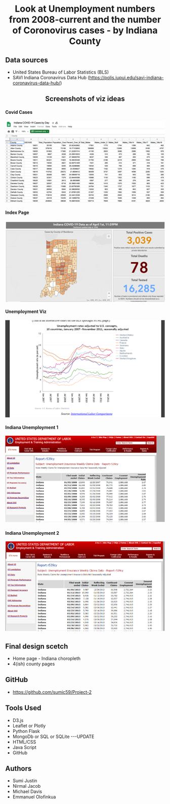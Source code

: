 # <p align="center"> **Look at Unemployment numbers from 2008-current and the number of Coronovirus cases - by Indiana County**</p>

## Data sources
- United States Bureau of Labor Statistics (BLS)
- SAVI Indiana Coronavirus Data Hub (https://polis.iupui.edu/savi-indiana-coronavirus-data-hub/)

## <p align="center"> **Screenshots of viz ideas**  </p>

#### Covid Cases
![Covid Cases screen shot](images/CovidCasesByCountyScreenShot.png)

#### Index Page
![Index Page idea](images/IndexPageIdea.png)

#### Unemployment Viz
![Unemployment Viz idea](images/UnemploymentVizIdea.PNG)

#### Indiana Unemployment 1
![IN UI 1](images/IN_UI_1.png)

#### Indiana Unemployment 2
![IN UI 2](images/IN_UI_2.png)


## Final design scetch
- Home page - Indiana choropleth
- 4(ish) county pages

## GitHub
- https://github.com/sumic59/Project-2

## Tools Used
- D3.js
- Leaflet or Plotly
- Python Flask
- MongoDb or SQL or SQLite    ---UPDATE
- HTML/CSS
- Java Script
- GitHub

## Authors
- Sumi Justin
- Nirmal Jacob
- Michael Davis
- Emmanuel Olofinkua

